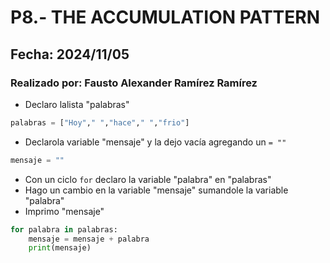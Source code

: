 # P8.- THE ACCUMULATION PATTERN
## Fecha: 2024/11/05
### Realizado por: Fausto Alexander Ramírez Ramírez

- Declaro lalista "palabras"
``` python
palabras = ["Hoy"," ","hace"," ","frio"]
```
- Declarola variable "mensaje" y la dejo vacía agregando un `= ""`
``` python
mensaje = ""
```
- Con un ciclo `for` declaro la variable "palabra" en "palabras"
- Hago un cambio en la variable "mensaje" sumandole la variable "palabra"
- Imprimo "mensaje"
``` python
for palabra in palabras:
    mensaje = mensaje + palabra
    print(mensaje)
